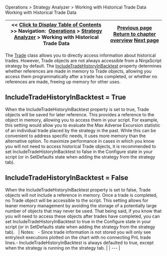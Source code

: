 ﻿
Operations > Strategy Analyzer > Working with Historical Trade Data
Working with Historical Trade Data

| << [Click to Display Table of Contents](strategyanalyzer_properties_2.md) >> **Navigation:**     [Operations](operations-1.md) > [Strategy Analyzer](strategy_analyzer-1.md) > Working with Historical Trade Data | [Previous page](strategyanalyzer_properties-1.md) [Return to chapter overview](strategy_analyzer-1.md) [Next page](strategy_builder-1.md) |
| --- | --- |

The [Trade](trade-1.md) class allows you to directly access information about historical trades. However, Trade objects are not always accessible from a NinjaScript strategy by default. The [IncludeTradeHistoryInBacktest](includetradehistoryinbacktest-1.md) property determines whether references are made in memory to Trade objects, allowing you access them programmatically after a trade has completed, or whether no references are made, freeing up memory for other uses.
 
## IncludeTradeHistoryInBacktest = True
When the IncludeTradeHistoryInBacktest property is set to true, Trade objects will be saved for later reference. This provides a reference to the object in memory, allowing you to access them in your script. For example, this setting would allow you to evaluate the Max Adverse Excursion statistic of an individual trade placed by the strategy in the past. While this can be convenient to address specific needs, it uses more memory than the alternative option. To maximize performance in cases in which you know you will not need to access historical Trade objects, it is recommended to set IncludeTradeHistoryInBacktest to false in the Configure state in your script (or in SetDefaults state when adding the strategy from the strategy tab).
 
## IncludeTradeHistoryInBacktest = False
When the IncludeTradeHistoryInBacktest property is set to false, Trade objects will not include a reference in memory. Once a trade is completed, no Trade object will be accessible to the script. This setting allows for leaner memory management by avoiding the storage of a potentially large number of objects that may never be used. That being said, if you know that you will need to access these objects after trades have completed, you can set IncludeTradeHistoryInBacktest to true in the Configure state in your script (or in SetDefaults state when adding the strategy from the strategy tab).
 
| Notes:   - Since trade information is not stored you will only see entry/exit executions plotted on the chart with no connecting PnL trade lines.- IncludeTradeHistoryInBacktest is always defaulted to true, except when the strategy is running on the strategy tab. |
| --- |

 
